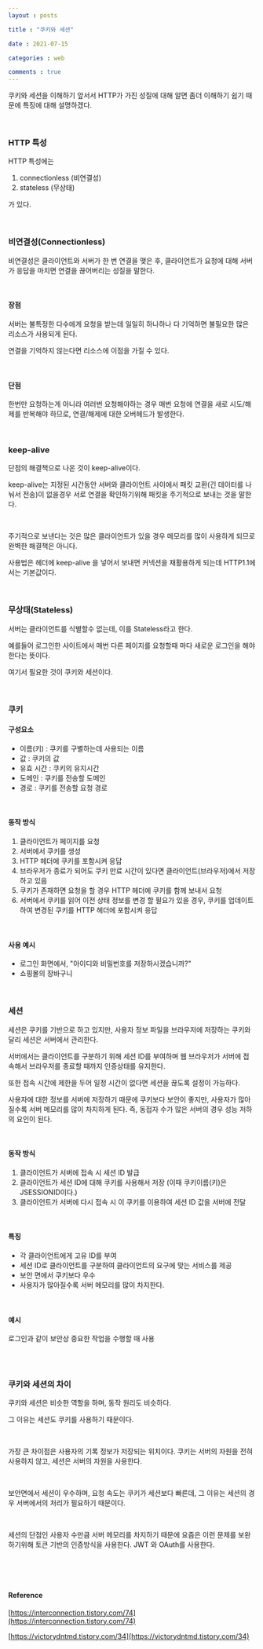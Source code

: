 ```yaml
---
layout : posts

title : "쿠키와 세션"

date : 2021-07-15

categories : web

comments : true
---
```




쿠키와 세션을 이해하기 앞서서 HTTP가 가진 성질에 대해 알면 좀더 이해하기 쉽기 때문에 특징에 대해 설명하겠다.

<br>

### HTTP 특성

HTTP 특성에는

1. connectionless (비연결성)
2. stateless (무상태)

가 있다.

<br>

### 비연결성(Connectionless)

비연결성은 클라이언트와 서버가 한 번 연결을 맺은 후, 클라이언트가 요청에 대해 서버가 응답을 마치면 연결을 끊어버리는 성질을 말한다.

<br>

#### 장점

서버는 불특정한 다수에게 요청을 받는데 일일히 하나하나 다 기억하면 불필요한 많은 리소스가 사용되게 된다.

연결을 기억하지 않는다면 리소스에 이점을 가질 수 있다.

<br>

#### 단점

한번만 요청하는게 아니라 여러번 요청해야하는 경우 매번 요청에 연결을 새로 시도/해제를 반복해야 하므로, 연결/해제에 대한 오버헤드가 발생한다.

<br>

### keep-alive

단점의 해결책으로 나온 것이 keep-alive이다. 

keep-alive는 지정된 시간동안 서버와 클라이언트 사이에서 패킷 교환(긴 데이터를 나눠서 전송)이 없을경우 서로 연결을 확인하기위해 패킷을 주기적으로 보내는 것을 말한다.

<br>

주기적으로 보낸다는 것은 많은 클라이언트가 있을 경우 메모리를 많이 사용하게 되므로 완벽한 해결책은 아니다.

사용법은 헤더에 keep-alive 을 넣어서 보내면 커넥션을 재활용하게 되는데 HTTP1.1에서는 기본값이다.

<br>

### 무상태(Stateless)

서버는 클라이언트를 식별할수 없는데, 이를 Stateless라고 한다.

예를들어 로그인한 사이트에서 매번 다른 페이지를 요청할때 마다 새로운 로그인을 해야한다는 뜻이다.

여기서 필요한 것이 쿠키와 세션이다.

<br>

### 쿠키

#### 구성요소

- 이름(키) : 쿠키를 구별하는데 사용되는 이름
- 값 : 쿠키의 값
- 유효 시간 : 쿠키의 유지시간
- 도메인 : 쿠키를 전송할 도메인
- 경로 : 쿠키를 전송할 요청 경로

<br>

#### 동작 방식

1. 클라이언트가 페이지를 요청
2. 서버에서 쿠키를 생성
3. HTTP 헤더에 쿠키를 포함시켜 응답
4. 브라우저가 종료가 되어도 쿠키 만료 시간이 있다면 클라이언트(브라우저)에서 저장하고 있음
5. 쿠키가 존재하면 요청을 할 경우 HTTP 헤더에 쿠키를 함께 보내서 요청
6. 서버에서 쿠키를 읽어 이전 상태 정보를 변경 할 필요가 있을 경우, 쿠키를 업데이트하여 변경된 쿠키를 HTTP 헤더에 포함시켜 응답

<br>

#### 사용 예시

- 로그인 화면에서, "아이디와 비밀번호를 저장하시겠습니까?"
- 쇼핑몰의 장바구니

<br>

### 세션

세션은 쿠키를 기반으로 하고 있지만, 사용자 정보 파일을 브라우저에 저장하는 쿠키와 달리 세션은 서버에서 관리한다.

서버에서는 클라이언트를 구분하기 위해 세션 ID를 부여하며 웹 브라우저가 서버에 접속해서 브라우저를 종료할 때까지 인증상태를 유지한다.

또한 접속 시간에 제한을 두어 일정 시간이 없다면 세션을 끊도록 설정이 가능하다.

사용자에 대한 정보를 서버에 저장하기 때문에 쿠키보다 보안이 좋지만, 사용자가 많아질수록 서버 메모리를 많이 차지하게 된다. 즉, 동접자 수가 많은 서버의 경우 성능 저하의 요인이 된다.

<br>

#### 동작 방식

1. 클라이언트가 서버에 접속 시 세션 ID 발급
2. 클라이언트가 세션 ID에 대해 쿠키를 사용해서 저장 (이때 쿠키이름(키)은 JSESSIONID이다.)
3. 클라이언트가 서버에 다시 접속 시 이 쿠키를 이용하여 세션 ID 값을 서버에 전달

<br>

#### 특징

- 각 클라이언트에게 고유 ID를 부여
- 세션 ID로 클라이언트를 구분하여 클라이언트의 요구에 맞는 서비스를 제공
- 보안 면에서 쿠키보다 우수
- 사용자가 많아질수록 서버 메모리를 많이 차지한다.

<br>

#### 예시

로그인과 같이 보안상 중요한 작업을 수행할 때 사용

<br>

<br>

### 쿠키와 세션의 차이

쿠키와 세션은 비슷한 역할을 하며, 동작 원리도 비슷하다.

그 이유는 세션도 쿠키를 사용하기 때문이다.

<br>

가장 큰 차이점은 사용자의 기록 정보가 저장되는 위치이다. 쿠키는 서버의 자원을 전혀 사용하지 않고, 세션은 서버의 자원을 사용한다.

<br>

보안면에서 세션이 우수하며, 요청 속도는 쿠키가 세션보다 빠른데, 그 이유는 세션의 경우 서버에서의 처리가 필요하기 때문이다.

<br>

세션의 단점인 사용자 수만큼 서버 메모리를 차지하기 때문에 요즘은 이런 문제를 보완하기위해 토큰 기반의 인증방식을 사용한다. JWT 와 OAuth를 사용한다.

<br>

<br>

<br>

#### Reference

[https://interconnection.tistory.com/74](https://interconnection.tistory.com/74)

[https://victorydntmd.tistory.com/34](https://victorydntmd.tistory.com/34)



